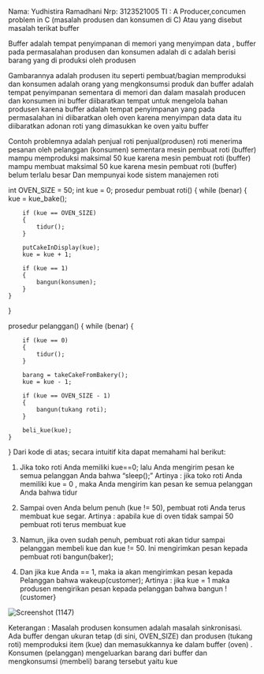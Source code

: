 Nama: Yudhistira Ramadhani
Nrp: 3123521005
TI : A
Producer,concumen problem in C (masalah produsen dan konsumen di C) Atau yang disebut masalah terikat buffer

Buffer adalah tempat penyimpanan di memori yang menyimpan data , buffer pada permasalahan produsen dan konsumen adalah di c adalah berisi barang yang di produksi oleh produsen 

Gambarannya adalah produsen itu seperti pembuat/bagian memproduksi dan konsumen adalah orang yang mengkonsumsi produk dan buffer adalah tempat penyimpanan sementara di memori dan dalam masalah producen dan konsumen ini buffer diibaratkan tempat untuk mengelola bahan produsen karena buffer adalah tempat penyimpanan yang pada permasalahan ini diibaratkan oleh oven karena menyimpan data data itu diibaratkan adonan roti yang dimasukkan ke oven yaitu buffer 

Contoh problemnya adalah penjual roti penjual(produsen)  roti menerima pesanan oleh pelanggan (konsumen)  sementara mesin pembuat roti (buffer) mampu memproduksi maksimal 50 kue karena mesin pembuat roti (buffer) mampu membuat maksimal 50 kue karena mesin pembuat roti (buffer) belum terlalu besar 
 Dan mempunyai kode sistem manajemen roti

int OVEN_SIZE = 50; 
int kue = 0;
prosedur pembuat roti() 
{ 
    while (benar) 
    { 
        kue = kue_bake(); 

        if (kue == OVEN_SIZE) 
        { 
            tidur(); 
        } 

        putCakeInDisplay(kue); 
        kue = kue + 1; 

        if (kue == 1) 
        { 
            bangun(konsumen); 
        } 
    } 
} 

prosedur pelanggan() 
{ 
    while (benar) 
    { 

        if (kue == 0) 
        { 
            tidur(); 
        } 

        barang = takeCakeFromBakery(); 
        kue = kue - 1; 

        if (kue == OVEN_SIZE - 1) 
        { 
            bangun(tukang roti); 
        } 

        beli_kue(kue); 
    } 
}
Dari kode di atas; secara intuitif kita dapat memahami hal berikut:
1.	Jika toko roti Anda memiliki kue==0; lalu Anda mengirim pesan ke semua pelanggan Anda bahwa “sleep();” 
Artinya : jika  toko roti Anda memiliki kue = 0 , maka Anda mengirim kan pesan ke semua pelanggan Anda bahwa tidur
2.	Sampai oven Anda belum penuh (kue != 50), pembuat roti Anda terus membuat kue segar.
Artinya : apabila kue di oven tidak sampai 50 pembuat roti terus membuat kue 
3.	Namun, jika oven sudah penuh, pembuat roti akan tidur sampai pelanggan membeli kue dan kue != 50. Ini mengirimkan pesan kepada pembuat roti bangun(baker);

4.	Dan jika kue Anda == 1, maka ia akan mengirimkan pesan kepada Pelanggan bahwa wakeup(customer);
Artinya : jika kue = 1 maka produsen mengirikan pesan kepada pelanggan bahwa bangun ! (customer}



![Screenshot (1147)](https://github.com/YudhistiraRamadhani/SysOp24-3123521005/assets/154694700/9a305dbe-4b62-4ea8-9ab7-53b9c042c99d)

Keterangan : Masalah produsen konsumen adalah masalah sinkronisasi. Ada buffer dengan ukuran tetap (di sini, OVEN_SIZE) dan produsen (tukang roti) memproduksi item (kue) dan memasukkannya ke dalam buffer (oven) . Konsumen (pelanggan) mengeluarkan barang dari buffer dan mengkonsumsi (membeli) barang tersebut  yaitu kue 
